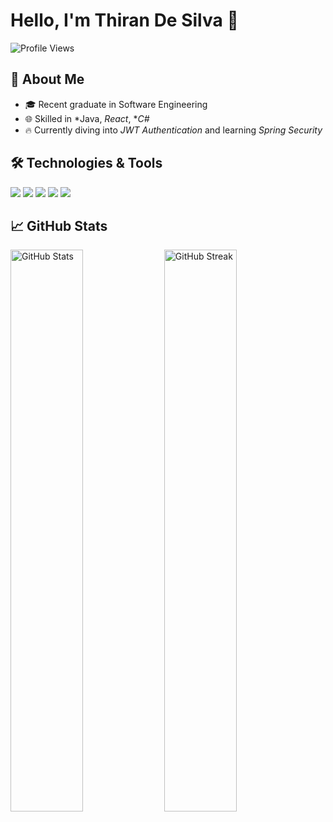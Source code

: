 # Hello, I'm Thiran De Silva 👋

![Profile Views](https://komarev.com/ghpvc/?username=chamathnim&color=blue&style=flat-square)

## 🌱 About Me
- 🎓 Recent graduate in Software Engineering
- 🌐 Skilled in *Java, *React*, **C#*
- 🔥 Currently diving into *JWT Authentication* and learning *Spring Security*

## 🛠️ Technologies & Tools
<p align="left">
  <img src="https://img.shields.io/badge/-Java-E34A86?logo=java&logoColor=white&style=for-the-badge" />
  <img src="https://img.shields.io/badge/-Spring%20Boot-6DB33F?logo=springboot&logoColor=white&style=for-the-badge" />
  <img src="https://img.shields.io/badge/-C%23-239120?logo=c-sharp&logoColor=white&style=for-the-badge" />
  <img src="https://img.shields.io/badge/-GitHub-181717?logo=github&logoColor=white&style=for-the-badge" />
  <img src="https://img.shields.io/badge/-AWS-232F3E?logo=amazon-aws&logoColor=white&style=for-the-badge" />
</p>

## 📈 GitHub Stats
<p align="left">
  <img src="https://github-readme-stats.vercel.app/api?username=thiranxde&show_icons=true&theme=radical" width="48%" alt="GitHub Stats">
  <img src="https://github-readme-streak-stats.herokuapp.com/?user=thiranxde&theme=radical" width="48%" alt="GitHub Streak">
</p>
